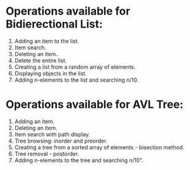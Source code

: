 # Operations available for Bidierectional List:
1. Adding an item to the list.
2. Item search.
3. Deleting an item..
4. Delete the entire list.
5. Creating a list from a random array of elements.
6. Displaying objects in the list.
7. Adding n-elements to the list and searching n/10.


# Operations available for AVL Tree:
1. Adding an item.
2. Deleting an item.
3. Item search with path display.
4. Tree browsing: inorder and preorder.
5. Creating a tree from a sorted array of elements - bisection method.
6. Tree removal - postorder.
7. Adding n-elements to the tree and searching n/10".
